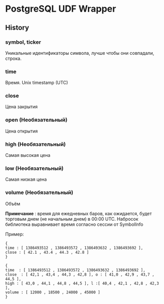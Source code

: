 
# PostgreSQL UDF Wrapper
## History
### symbol, ticker
Уникальные идентификаторы символа, лучше чтобы они совпадали, строка.
### time
Время. Unix timestamp (UTC)
### close
Цена закрытия
### open (Необязательный)
Цена открытия
### high (Необязательный)
Самая высокая цена
### low (Необязательный)
Самая низкая цена
### volume (Необязательный)
Объём

**Примечание** : время для ежедневных баров, как ожидается, будет торговым днем ​​(не начальным днем) в 00:00 UTC. Набросок библиотека выравнивает время согласно сессии от SymbolInfo

Пример:

    {
    time : [ 1386493512 , 1386493572 , 1386493632 , 1386493692 ],
    close : [ 42.1 , 43.4 , 44.3 , 42.8 ]
    }

    {
    time  : [ 1386493512 , 1386493572 , 1386493632 , 1386493692 ],
    close  : [ 42,1 , 43,4 , 44,3 , 42,8 ], o : [ 41,0 , 42,9 , 43,7 , 44,5 ],
    high : [ 43,0 , 44,1 , 44,8 , 44,5 ], l :[ 40,4 , 42,1 , 42,8 , 42,3 ],
    volume : [ 12000 , 18500 , 24000 , 45000 ]
    }
